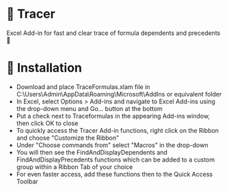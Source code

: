 # :beginner: Tracer
Excel Add-in for fast and clear trace of formula dependents and precedents :rocket:

# :notebook_with_decorative_cover: Installation
- Download and place TraceFormulas.xlam file in C:\Users\Admin\AppData\Roaming\Microsoft\AddIns or equivalent folder
- In Excel, select Options > Add-ins and navigate to Excel Add-ins using the drop-down menu and Go... button at the bottom
- Put a check next to Traceformulas in the appearing Add-ins window, then click OK to close
- To quickly access the Tracer Add-in functions, right click on the Ribbon and choose "Customize the Ribbon"
- Under "Choose commands from" select "Macros" in the drop-down
- You will then see the FindAndDisplayDependents and FindAndDisplayPrecedents functions which can be added to a custom group within a Ribbon Tab of your choice
- For even faster access, add these functions then to the Quick Access Toolbar 
